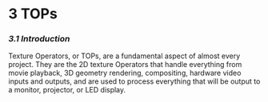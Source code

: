 # 3 TOPs

### *3.1 Introduction*

Texture Operators, or TOPs, are a fundamental aspect of almost every project. They are the 2D texture Operators that handle everything from movie playback, 3D geometry rendering, compositing, hardware video inputs and outputs, and are used to process everything that will be output to a monitor, projector, or LED display.